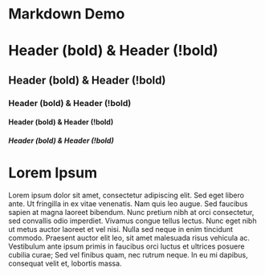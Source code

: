 # Markdown Demo

# **Header** (bold) & Header (!bold)

## **Header** (bold) & Header (!bold)

### **Header** (bold) & Header (!bold)

#### **Header** (bold) & Header (!bold)

##### **Header** (bold) & Header (!bold)

# Lorem Ipsum

Lorem ipsum dolor sit amet, consectetur adipiscing elit. Sed eget libero ante. Ut fringilla in ex vitae venenatis. Nam quis leo augue. Sed faucibus sapien at magna laoreet bibendum. Nunc pretium nibh at orci consectetur, sed convallis odio imperdiet. Vivamus congue tellus lectus. Nunc eget nibh ut metus auctor laoreet et vel nisi. Nulla sed neque in enim tincidunt commodo. Praesent auctor elit leo, sit amet malesuada risus vehicula ac. Vestibulum ante ipsum primis in faucibus orci luctus et ultrices posuere cubilia curae; Sed vel finibus quam, nec rutrum neque. In eu mi dapibus, consequat velit et, lobortis massa.
